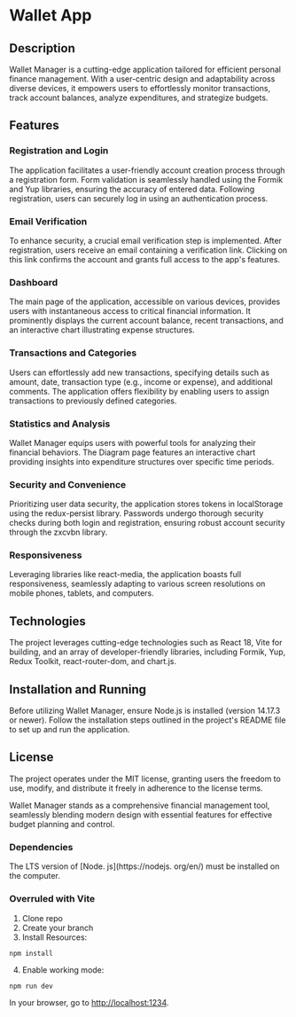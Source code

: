 # Wallet App 
## Description

Wallet Manager is a cutting-edge application tailored for efficient personal finance management. With a user-centric design and adaptability across diverse devices, it empowers users to effortlessly monitor transactions, track account balances, analyze expenditures, and strategize budgets.

## Features

### Registration and Login

The application facilitates a user-friendly account creation process through a registration form. Form validation is seamlessly handled using the Formik and Yup libraries, ensuring the accuracy of entered data. Following registration, users can securely log in using an authentication process.

### Email Verification

To enhance security, a crucial email verification step is implemented. After registration, users receive an email containing a verification link. Clicking on this link confirms the account and grants full access to the app's features.

### Dashboard

The main page of the application, accessible on various devices, provides users with instantaneous access to critical financial information. It prominently displays the current account balance, recent transactions, and an interactive chart illustrating expense structures.

### Transactions and Categories

Users can effortlessly add new transactions, specifying details such as amount, date, transaction type (e.g., income or expense), and additional comments. The application offers flexibility by enabling users to assign transactions to previously defined categories.

### Statistics and Analysis

Wallet Manager equips users with powerful tools for analyzing their financial behaviors. The Diagram page features an interactive chart providing insights into expenditure structures over specific time periods.

### Security and Convenience

Prioritizing user data security, the application stores tokens in localStorage using the redux-persist library. Passwords undergo thorough security checks during both login and registration, ensuring robust account security through the zxcvbn library.

### Responsiveness

Leveraging libraries like react-media, the application boasts full responsiveness, seamlessly adapting to various screen resolutions on mobile phones, tablets, and computers.

## Technologies

The project leverages cutting-edge technologies such as React 18, Vite for building, and an array of developer-friendly libraries, including Formik, Yup, Redux Toolkit, react-router-dom, and chart.js.

## Installation and Running

Before utilizing Wallet Manager, ensure Node.js is installed (version 14.17.3 or newer). Follow the installation steps outlined in the project's README file to set up and run the application.

## License

The project operates under the MIT license, granting users the freedom to use, modify, and distribute it freely in adherence to the license terms.

Wallet Manager stands as a comprehensive financial management tool, seamlessly blending modern design with essential features for effective budget planning and control.



### Dependencies

The LTS version of [Node. js](https://nodejs. org/en/) must be installed on the computer.

### Overruled with Vite

1. Clone repo
2. Create your branch
3. Install Resources:

```shell
npm install
```

4. Enable working mode:

```shell
npm run dev
```

In your browser, go to [http://localhost:1234](http://localhost:1234).
